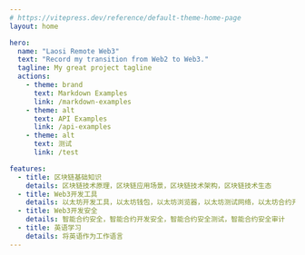 ```yaml
---
# https://vitepress.dev/reference/default-theme-home-page
layout: home

hero:
  name: "Laosi Remote Web3"
  text: "Record my transition from Web2 to Web3."
  tagline: My great project tagline
  actions:
    - theme: brand
      text: Markdown Examples
      link: /markdown-examples
    - theme: alt
      text: API Examples
      link: /api-examples
    - theme: alt
      text: 测试
      link: /test

features:
  - title: 区块链基础知识
    details: 区块链技术原理，区块链应用场景，区块链技术架构，区块链技术生态
  - title: Web3开发工具
    details: 以太坊开发工具，以太坊钱包，以太坊浏览器，以太坊测试网络，以太坊合约开发
  - title: Web3开发安全
    details: 智能合约安全，智能合约开发安全，智能合约安全测试，智能合约安全审计
  - title: 英语学习
    details: 将英语作为工作语言
---
```


